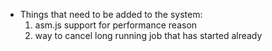 * Things that need to be added to the system:
    1. asm.js support for performance reason
    2. way to cancel long running job that has started already

